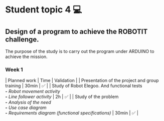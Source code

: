 # Student topic 4 💻

## Design of a program to achieve the ROBOTIT challenge.
The purpose of the study is to carry out the program under ARDUINO to achieve the mission.

### Week 1
| Planned work | Time | Validation |
| Presentation of the project and group training | 30min | ✅ |
| Study of Robot Elegoo. And functional tests <br>**-** *Robot movement activity* <br>**-** *Line follower activity* | 2h | ✅ |
| Study of the problem <br>**-** *Analysis of the need* <br>**-** *Use case diagram* <br>**-** *Requirements diagram (functional specifications)* | 30min | ✅ |
